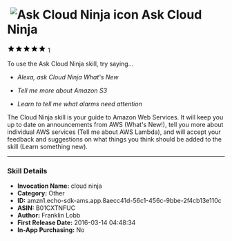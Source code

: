 # &nbsp;<img src="https://github.com/dale3h/alexa-skills-list/raw/master/skills/ask-cloud-ninja/B01CXTNFUC/app_icon" alt="Ask Cloud Ninja icon" width="36"> Ask Cloud Ninja
![5 stars](../../../images/ic_star_black_18dp_1x.png)![5 stars](../../../images/ic_star_black_18dp_1x.png)![5 stars](../../../images/ic_star_black_18dp_1x.png)![5 stars](../../../images/ic_star_black_18dp_1x.png)![5 stars](../../../images/ic_star_black_18dp_1x.png) 1

To use the Ask Cloud Ninja skill, try saying...

* *Alexa, ask Cloud Ninja What's New*

* *Tell me more about Amazon S3*

* *Learn to tell me what alarms need attention*

The Cloud Ninja skill is your guide to Amazon Web Services.  It will keep you up to date on announcements from AWS (What's New!), tell you more about individual AWS services (Tell me about AWS Lambda), and will accept your feedback and suggestions on what things you think should be added to the skill (Learn something new).

***

### Skill Details

* **Invocation Name:** cloud ninja
* **Category:** Other
* **ID:** amzn1.echo-sdk-ams.app.8aecc41d-56c1-456c-9bbe-2f4cb13e110c
* **ASIN:** B01CXTNFUC
* **Author:** Franklin Lobb
* **First Release Date:** 2016-03-14 04:48:34
* **In-App Purchasing:** No
